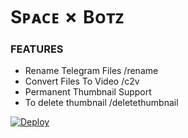 # Sᴘᴀᴄᴇ ✗ Bᴏᴛᴢ

### FEATURES
* Rename Telegram Files /rename
* Convert Files To Video /c2v
* Permanent Thumbnail Support
* To delete thumbnail /deletethumbnail

[![Deploy](https://www.herokucdn.com/deploy/button.svg)](https://www.heroku.com/deploy?template=https://github.com/Clinton-Abraham/RENAME-TG-BOT)
